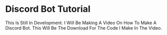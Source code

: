 # Discord Bot Tutorial
This Is Still In Development. I Will Be Making A Video On How To Make A Discord Bot.
This Will Be The Download For The Code I Make In The Video.
